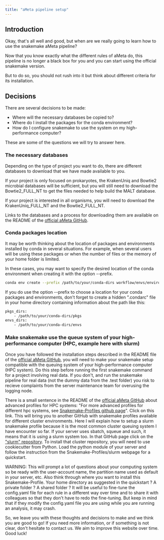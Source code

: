 ```yaml
---
title: "aMeta pipeline setup"
---
```


## Introduction

Okay, that's all well and good, but when are we really going to learn how to use the snakemake aMeta pipeline?

Now that you know exactly what the different rules of aMeta do, this pipeline is no longer a black box for you and you can start using the official snakemake version. 

But to do so, you should not rush into it but think about different criteria for its installation. 

## Decisions

There are several decisions to be made:

+ Where will the necessary databases be copied to?
+ Where do I install the packages for the conda environment?
+ How do I configure snakemake to use the system on my high-performance computer?

These are some of the questions we will try to answer here. 

### The necessary databases

Depending on the type of project you want to do, there are different databases to download that we have made available to you. 

If your project is only focused on prokaryotes, the KrakenUniq and Bowtie2 microbial databases will be sufficient, but you will still need to download the Bowtie2_FULL_NT to get the files needed to help build the MALT database.

If your project is interested in all organisms, you will need to download the KrakenUniq_FULL_NT and the Bowtie2_FULL_NT. 

Links to the databases and a process for downloading them are available on the README of the [official aMeta GitHub](https://github.com/NBISweden/aMeta). 

### Conda packages location

It may be worth thinking about the location of packages and environments installed by conda in several situations. For example, when several users will be using these packages or when the number of files or the memory of your home folder is limited. 

In these cases, you may want to specify the desired location of the conda environment when creating it with the option --prefix.

```bash
conda env create --prefix /path/to/your/conda-dirs workflow/envs/environment.yaml
```

If you do use the option --prefix to choose a location for your conda packages and environments, don't forget to create a hidden ".condarc" file in your home directory containing information about the path like this:

```bash 
pkgs_dirs:
    - /path/to/your/conda-dirs/pkgs
envs_dirs:
    - /path/to/your/conda-dirs/envs
```

### Make snakemake use the queue system of your high-performance computer (HPC, example here with slurm)

Once you have followed the installation steps described in the README file of the [official aMeta GitHub](https://github.com/NBISweden/aMeta), you will need to make your snakemake setup compatible with the queuing system of your high-performance computer (HPC system). Do this step before running the first snakemake command for a project involving real data. If you don't, and run the snakemake pipeline for real data (not the dummy data from the .test folder) you risk to recieve complaints from the server maintenance team for overusing the logging node. 

There is a small sentence in the README of the [official aMeta GitHub](https://github.com/NBISweden/aMeta) about advanced profiles for HPC systems:
"For more advanced profiles for different hpc systems, see [Snakemake-Profiles github page](https://github.com/snakemake-profiles)". Click on this link. This will bring you to another GitHub with snakemake profiles available for different cluster environments. Here I will explain how to setup a slurm snakemake profile because it is the most common cluster queuing system I have encounter so far. If your server uses sbatch, squeue and such, it means that it is using a slurm system too. 
In that GitHub page click on the ["slurm" repository](https://github.com/Snakemake-Profiles/slurm). To install that cluster repository, you will need to use cookiecutter from Python. Load the python module of your server and follow the instruction from the Snakemake-Profiles/slurm webpage for a quickstart. 

WARNING: This will prompt a lot of questions about your computing system so be ready with the user-account name, the partition name used as default in your server, etc. Also think through where you want to install this Snakemake-Profile. Your home directory as suggested in the quickstart ? A private folder ? A shared folder ? It will be useful to fine-tune the config.yaml file for each rule in a different way over time and to share it with colleagues so that they don't have to redo the fine-tuning. But keep in mind that if they modify the config.yaml file you are using while you are running an analysis, it may crash. 

So, we leave you with these thoughts and decisions to make and we think you are good to go! If you need more information, or if something is not clear, don't hesitate to contact us. We aim to improve this website over time. Good luck!
